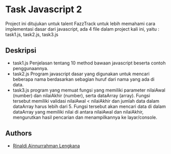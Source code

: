 
# Task Javascript 2

Project ini ditujukan untuk talent FazzTrack untuk lebih memahami cara implementasi dasar dari javascript, ada 4 file dalam project kali ini, yaitu : task1.js, task2.js, task3.js


## Deskripsi
 - task1.js
Penjelasan tentang 10 method bawaan javascript beserta contoh penggunaannya.
 - task2.js
Program javascript dasar yang digunakan untuk mencari beberapa nama berdasarkan sebagian huruf dari nama yang ada di data.
 - task3.js
program yang memuat fungsi yang memiliki parameter nilaiAwal (number) dan nilaiAkhir (number), serta dataArray (array). Fungsi tersebut memiliki validasi nilaiAwal < nilaiAkhir dan jumlah data dalam dataArray harus lebih dari 5. Fungsi tersebut akan mencari data di dalam dataArray yang memiliki nilai di antara nilaiAwal dan nilaiAkhir, mengurutkan hasil pencarian dan menampilkannya ke layar/console.



## Authors

- [Rinaldi Ainnurrahman Lengkana](https://github.com/rinaldial11)

